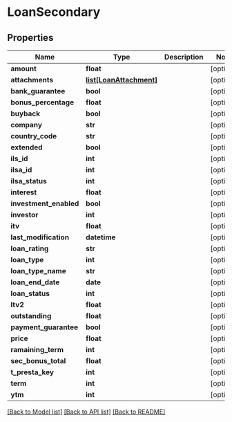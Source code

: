 # LoanSecondary

## Properties
Name | Type | Description | Notes
------------ | ------------- | ------------- | -------------
**amount** | **float** |  | [optional] 
**attachments** | [**list[LoanAttachment]**](LoanAttachment.md) |  | [optional] 
**bank_guarantee** | **bool** |  | [optional] 
**bonus_percentage** | **float** |  | [optional] 
**buyback** | **bool** |  | [optional] 
**company** | **str** |  | [optional] 
**country_code** | **str** |  | [optional] 
**extended** | **bool** |  | [optional] 
**ils_id** | **int** |  | [optional] 
**ilsa_id** | **int** |  | [optional] 
**ilsa_status** | **int** |  | [optional] 
**interest** | **float** |  | [optional] 
**investment_enabled** | **bool** |  | [optional] 
**investor** | **int** |  | [optional] 
**itv** | **float** |  | [optional] 
**last_modification** | **datetime** |  | [optional] 
**loan_rating** | **str** |  | [optional] 
**loan_type** | **int** |  | [optional] 
**loan_type_name** | **str** |  | [optional] 
**loan_end_date** | **date** |  | [optional] 
**loan_status** | **int** |  | [optional] 
**ltv2** | **float** |  | [optional] 
**outstanding** | **float** |  | [optional] 
**payment_guarantee** | **bool** |  | [optional] 
**price** | **float** |  | [optional] 
**ramaining_term** | **int** |  | [optional] 
**sec_bonus_total** | **float** |  | [optional] 
**t_presta_key** | **int** |  | [optional] 
**term** | **int** |  | [optional] 
**ytm** | **int** |  | [optional] 

[[Back to Model list]](../README.md#documentation-for-models) [[Back to API list]](../README.md#documentation-for-api-endpoints) [[Back to README]](../README.md)



